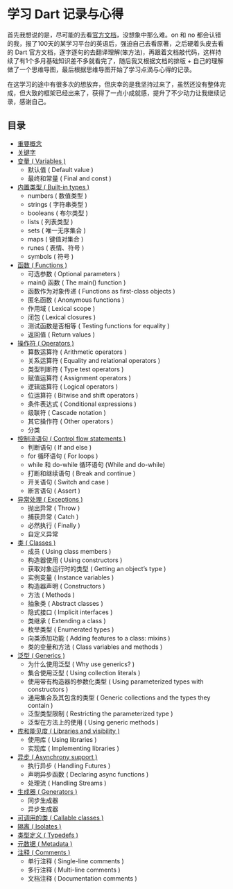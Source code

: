 # 学习 Dart 记录与心得

首先我想说的是，尽可能的去看[官方文档](https://www.dartlang.org/)，没想象中那么难。on 和 no 都会认错的我，报了100天的某学习平台的英语后，强迫自己去看原著，之后硬着头皮去看的 Dart 官方文档，逐字逐句的去翻译理解(笨方法)，再跟着文档敲代码，这样持续了有1个多月基础知识差不多就看完了，随后我又根据文档的排版 + 自己的理解做了一个思维导图，最后根据思维导图开始了学习点滴与心得的记录。

在这学习的途中有很多次的想放弃，但庆幸的是我坚持过来了，虽然还没有整体完成，但大致的框架已经出来了，获得了一点小成就感，提升了不少动力让我继续记录，感谢自己。


## 目录

* [重要概念](./resource/md/重要概念.md)
* [关键字](https://www.dartlang.org/guides/language/language-tour#keywords)
* [变量 ( Variables )](./resource/md/变量.md)
	* 默认值 ( Default value )
	* 最终和常量 ( Final and const )
* [内置类型 ( Built-in types )](./resource/md/内置类型.md)
	* numbers ( 数值类型 )
	* strings ( 字符串类型 )
	* booleans ( 布尔类型 )
	* lists ( 列表类型 )
	* sets ( 唯一无序集合 )
	* maps ( 键值对集合 )
	* runes ( 表情、符号 )
	* symbols ( 符号 )
* [函数 ( Functions )](./resource/md/函数.md)
	* 可选参数 ( Optional parameters )
	* main() 函数 ( The main() function )
	* 函数作为对象传递 ( Functions as first-class objects )
	* 匿名函数 ( Anonymous functions )
	* 作用域 ( Lexical scope )
	* 闭包 ( Lexical closures )
	* 测试函数是否相等 ( Testing functions for equality )
	* 返回值 ( Return values )
* [操作符 ( Operators )](./resource/md/操作符.md)
	* 算数运算符 ( Arithmetic operators )
	* 关系运算符 ( Equality and relational operators )
	* 类型判断符 ( Type test operators )
	* 赋值运算符 ( Assignment operators )
	* 逻辑运算符 ( Logical operators )
	* 位运算符 ( Bitwise and shift operators )
	* 条件表达式 ( Conditional expressions )
	* 级联符 ( Cascade notation )
	* 其它操作符 ( Other operators )
	* 分类
* [控制流语句 ( Control flow statements )](./resource/md/控制流语句.md)
	* 判断语句 ( If and else )
	* for 循环语句 ( For loops )
	* while 和 do-while 循环语句 (While and do-while)
	* 打断和继续语句 ( Break and continue )
	* 开关语句 ( Switch and case )
	* 断言语句 ( Assert )
* [异常处理 ( Exceptions )](./resource/md/异常处理.md)
	* 抛出异常 ( Throw )
	* 捕获异常 ( Catch )
	* 必然执行 ( Finally )
	* 自定义异常
* [类 ( Classes )](./resource/md/类.md)
	* 成员 ( Using class members )
	* 构造器使用 ( Using constructors )
	* 获取对象运行时的类型 ( Getting an object’s type )
	* 实例变量 ( Instance variables )
	* 构造器声明 ( Constructors )
	* 方法 ( Methods )
	* 抽象类 ( Abstract classes )
	* 隐式接口 ( Implicit interfaces )
	* 类继承 ( Extending a class )
	* 枚举类型 ( Enumerated types )
	* 向类添加功能 ( Adding features to a class: mixins )
	* 类的变量和方法 ( Class variables and methods )
* [泛型 ( Generics )](./resource/md/泛型.md)
	* 为什么使用泛型 ( Why use generics? )
	* 集合使用泛型 ( Using collection literals )
	* 使用带有构造器的参数化类型 ( Using parameterized types with constructors )
	* 通用集合及其包含的类型 ( Generic collections and the types they contain )
	* 泛型类型限制 ( Restricting the parameterized type )
	* 泛型在方法上的使用 ( Using generic methods )
* [库和能见度 ( Libraries and visibility )](./resource/md/库和能见度.md)
	* 使用库 ( Using libraries )
	* 实现库 ( Implementing libraries )
* [异步 ( Asynchrony support )](./resource/md/异步.md)
	* 执行异步 ( Handling Futures )
	* 声明异步函数 ( Declaring async functions )
	* 处理流 ( Handling Streams )
* [生成器 ( Generators )](./resource/md/生成器.md)
	* 同步生成器
	* 异步生成器
* [可调用的类 ( Callable classes )](./resource/md/可调用的类.md)
* [隔离 ( Isolates )](./resource/md/隔离.md)
* [类型定义 ( Typedefs )](./resource/md/类型定义.md)
* [元数据 ( Metadata )](./resource/md/元数据.md)
* [注释 ( Comments )](./resource/md/注释.md)
	* 单行注释 ( Single-line comments )
	* 多行注释 ( Multi-line comments )
	* 文档注释 ( Documentation comments )

	
